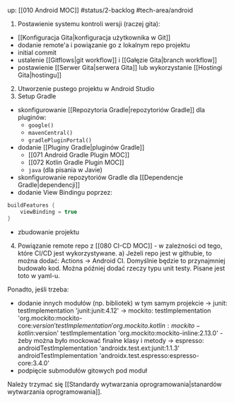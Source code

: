 up: [[010 Android MOC]]
#status/2-backlog
#tech-area/android 

1) Postawienie systemu kontroli wersji (raczej gita):
- [[Konfiguracja Gita|konfiguracja użytkownika w Git]]
- dodanie remote'a i powiązanie go z lokalnym repo projektu
- initial commit
- ustalenie [[Gitflows|git workflow]] i [[Gałęzie Gita|branch workflow]]
- postawienie [[Serwer Gita|serwera Gita]] lub wykorzystanie [[Hostingi Gita|hostingu]]

2) Utworzenie pustego projektu w Android Studio
3) Setup Gradle
- skonfigurowanie [[Repozytoria Gradle|repozytoriów Gradle]] dla pluginów:
	- `google()`
	- `mavenCentral()`
	- `gradlePluginPortal()`
- dodanie [[Pluginy Gradle|pluginów Gradle]]
	- [[071 Android Gradle Plugin MOC]]
	- [[072 Kotlin Gradle Plugin MOC]]
	- `java` (dla pisania w Javie)
- skonfigurowanie repozytoriów Gradle dla [[Dependencje Gradle|dependencji]]
- dodanie View Bindingu poprzez:

```kotlin
buildFeatures {  
	viewBinding = true  
}  
```

- zbudowanie projektu
4) Powiązanie remote repo z [[080 CI-CD MOC]] - w zależności od tego, które CI/CD jest wykorzystywane.
	a) Jeżeli repo jest w githubie, to można dodać: Actions -> Android CI. Domyślnie będzie to przynajmniej budowało kod. Można później dodać rzeczy typu unit testy. 
	Pisane jest toto w yaml-u.

Ponadto, jeśli trzeba:
- dodanie innych modułów (np. bibliotek) w tym samym projekcie
	-> junit: testImplementation 'junit:junit:4.12'
	-> mockito: 
			testImplementation 'org.mockito:mockito-core:$version'
			testImplementation 'org.mockito.kotlin:mockito-kotlin:$version'
			testImplementation 'org.mockito:mockito-inline:2.13.0' - żeby można było mockować finalne klasy i metody
	-> espresso:
			androidTestImplementation 'androidx.test.ext:junit:1.1.3'  
			androidTestImplementation 'androidx.test.espresso:espresso-core:3.4.0'
- podpięcie submodułów gitowych pod moduł

Należy trzymać się [[Standardy wytwarzania oprogramowania|stanardów wytwarzania oprogramowania]].